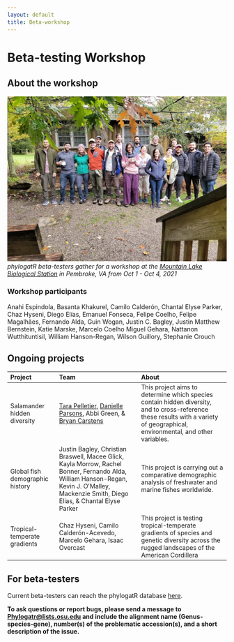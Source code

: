```yaml
---
layout: default
title: Beta-workshop
---
```


# Beta-testing Workshop

## About the workshop
![workshop](/assets/images/workshop.jpg)
*phylogatR beta-testers gather for a workshop at the [Mountain Lake Biological Station](https://mlbs.virginia.edu/) in Pembroke, VA from Oct 1 - Oct 4, 2021*

### Workshop participants
Anahi Espindola,
Basanta Khakurel,
Camilo Calderón,
Chantal Elyse Parker,
Chaz Hyseni,
Diego Elías,
Emanuel Fonseca,
Felipe Coelho,
Felipe Magalhães,
Fernando Alda,
Guin Wogan,
Justin C. Bagley,
Justin Matthew Bernstein,
Katie Marske,
Marcelo Coelho Miguel Gehara,
Nattanon Wutthituntisil,
William Hanson-Regan,
Wilson Guillory,
Stephanie Crouch

## Ongoing projects

| Project  | Team  | About |
| :----  | :-----  | :------ |
| Salamander hidden diversity | [Tara Pelletier](https://sites.google.com/site/taraapelletier/), [Danielle Parsons](https://www.daniellejparsons.com), Abbi Green, & [Bryan Carstens](https://carstenslab.osu.edu/index.html)  | This project aims to determine which species contain hidden diversity, and to cross-reference these results with a variety of geographical, environmental, and other variables. |
| Global fish demographic history  | Justin Bagley, Christian Braswell, Macee Glick, Kayla Morrow, Rachel Bonner, Fernando Alda, William Hanson-Regan, Kevin J. O'Malley, Mackenzie Smith, Diego Elias, & Chantal Elyse Parker | This project is carrying out a comparative demographic analysis of freshwater and marine fishes worldwide. |
| Tropical-temperate gradients  | Chaz Hyseni, Camilo Calderón-Acevedo, Marcelo Gehara, Isaac Overcast  | This project is testing tropical-temperate gradients of species and genetic diversity across the rugged landscapes of the American Cordillera |


## For beta-testers

Current beta-testers can reach the phylogatR database [here](https://phylogatr.osc.edu).

**To ask questions or report bugs, please send a message to Phylogatr@lists.osu.edu and include the alignment name (Genus-species-gene), number(s) of the problematic accession(s), and a short description of the issue.**
